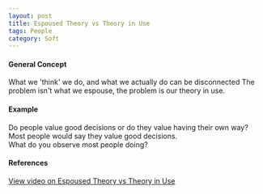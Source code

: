 ```yaml
---
layout: post
title: Espoused Theory vs Theory in Use
tags: People 
category: Soft
---
```

#### General Concept

What we 'think' we do, and what we actually do can be disconnected
The problem isn't what we espouse, the problem is our theory in use.

#### Example

Do people value good decisions or do they value having their own way?  
Most people would say they value good decisions.   
What do you observe most people doing?  

#### References

[View video on Espoused Theory vs Theory in Use](https://www.youtube.com/watch?v=maAyBcVw5LU)  
